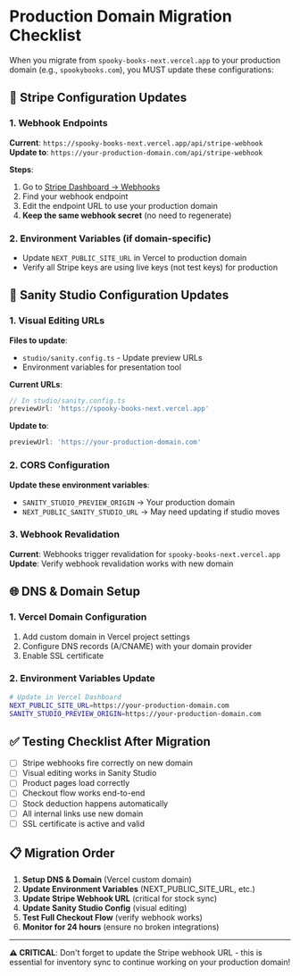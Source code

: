 # Production Domain Migration Checklist

When you migrate from `spooky-books-next.vercel.app` to your production domain (e.g., `spookybooks.com`), you MUST update these configurations:

## 🔧 Stripe Configuration Updates

### 1. Webhook Endpoints
**Current**: `https://spooky-books-next.vercel.app/api/stripe-webhook`
**Update to**: `https://your-production-domain.com/api/stripe-webhook`

**Steps**:
1. Go to [Stripe Dashboard → Webhooks](https://dashboard.stripe.com/webhooks)
2. Find your webhook endpoint
3. Edit the endpoint URL to use your production domain
4. **Keep the same webhook secret** (no need to regenerate)

### 2. Environment Variables (if domain-specific)
- Update `NEXT_PUBLIC_SITE_URL` in Vercel to production domain
- Verify all Stripe keys are using live keys (not test keys) for production

## 🎨 Sanity Studio Configuration Updates

### 1. Visual Editing URLs
**Files to update**:
- `studio/sanity.config.ts` - Update preview URLs
- Environment variables for presentation tool

**Current URLs**:
```typescript
// In studio/sanity.config.ts
previewUrl: 'https://spooky-books-next.vercel.app'
```

**Update to**:
```typescript
previewUrl: 'https://your-production-domain.com'
```

### 2. CORS Configuration
**Update these environment variables**:
- `SANITY_STUDIO_PREVIEW_ORIGIN` → Your production domain
- `NEXT_PUBLIC_SANITY_STUDIO_URL` → May need updating if studio moves

### 3. Webhook Revalidation
**Current**: Webhooks trigger revalidation for `spooky-books-next.vercel.app`
**Update**: Verify webhook revalidation works with new domain

## 🌐 DNS & Domain Setup

### 1. Vercel Domain Configuration
1. Add custom domain in Vercel project settings
2. Configure DNS records (A/CNAME) with your domain provider
3. Enable SSL certificate

### 2. Environment Variables Update
```bash
# Update in Vercel Dashboard
NEXT_PUBLIC_SITE_URL=https://your-production-domain.com
SANITY_STUDIO_PREVIEW_ORIGIN=https://your-production-domain.com
```

## ✅ Testing Checklist After Migration

- [ ] Stripe webhooks fire correctly on new domain
- [ ] Visual editing works in Sanity Studio  
- [ ] Product pages load correctly
- [ ] Checkout flow works end-to-end
- [ ] Stock deduction happens automatically
- [ ] All internal links use new domain
- [ ] SSL certificate is active and valid

## 📋 Migration Order

1. **Setup DNS & Domain** (Vercel custom domain)
2. **Update Environment Variables** (NEXT_PUBLIC_SITE_URL, etc.)
3. **Update Stripe Webhook URL** (critical for stock sync)
4. **Update Sanity Studio Config** (visual editing)
5. **Test Full Checkout Flow** (verify webhook works)
6. **Monitor for 24 hours** (ensure no broken integrations)

---

**⚠️ CRITICAL**: Don't forget to update the Stripe webhook URL - this is essential for inventory sync to continue working on your production domain!